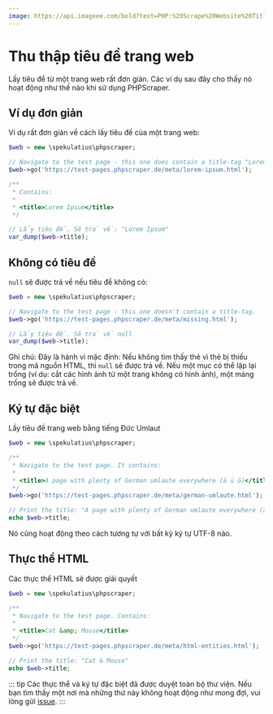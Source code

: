 ```yaml
---
image: https://api.imageee.com/bold?text=PHP:%20Scrape%20Website%20Title&bg_image=https://images.unsplash.com/photo-1542762933-ab3502717ce7
---
```


# Thu thập tiêu đề trang web

Lấy tiêu đề từ một trang web rất đơn giản. Các ví dụ sau đây cho thấy nó hoạt động như thế nào khi sử dụng PHPScraper.

## Ví dụ đơn giản

Ví dụ rất đơn giản về cách lấy tiêu đề của một trang web:

```php
$web = new \spekulatius\phpscraper;

// Navigate to the test page - this one does contain a title-tag "Lorem Ipsum"
$web->go('https://test-pages.phpscraper.de/meta/lorem-ipsum.html');

/**
 * Contains:
 *
 * <title>Lorem Ipsum</title>
 */

// Lấy tiêu đề. Sẽ trả về: "Lorem Ipsum"
var_dump($web->title);
```


## Không có tiêu đề

`null` sẽ được trả về nếu tiêu đề không có:

```php
$web = new \spekulatius\phpscraper;

// Navigate to the test page - this one doesn't contain a title-tag.
$web->go('https://test-pages.phpscraper.de/meta/missing.html');

// Lấy tiêu đề. Sẽ trả về null
var_dump($web->title);
```

Ghi chú: Đây là hành vi mặc định: Nếu không tìm thấy thẻ vì thẻ bị thiếu trong mã nguồn HTML, thì `null` sẽ được trả về. Nếu một mục có thể lặp lại trống (ví dụ: cắt các hình ảnh từ một trang không có hình ảnh), một mảng trống sẽ được trả về.


## Ký tự đặc biệt

Lấy tiêu đề trang web bằng tiếng Đức Umlaut

```php
$web = new \spekulatius\phpscraper;

/**
 * Navigate to the test page. It contains:
 *
 * <title>A page with plenty of German umlaute everywhere (ä ü ö)</title>
 */
$web->go('https://test-pages.phpscraper.de/meta/german-umlaute.html');

// Print the title: "A page with plenty of German umlaute everywhere (ä ü ö)"
echo $web->title;
```

Nó cũng hoạt động theo cách tương tự với bất kỳ ký tự UTF-8 nào.


## Thực thể HTML

Các thực thể HTML sẽ được giải quyết

```php
$web = new \spekulatius\phpscraper;

/**
 * Navigate to the test page. Contains:
 *
 * <title>Cat &amp; Mouse</title>
 */
$web->go('https://test-pages.phpscraper.de/meta/html-entities.html');

// Print the title: "Cat & Mouse"
echo $web->title;
```

::: tip
Các thực thể và ký tự đặc biệt đã được duyệt toàn bộ thư viện. Nếu bạn tìm thấy một nơi mà những thứ này không hoạt động như mong đợi, vui lòng gửi [issue](https://github.com/spekulatius/PHPScraper/issues).
:::

